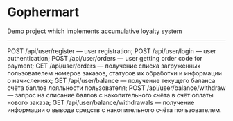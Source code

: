 # Gophermart
Demo project which implements accumulative loyalty system
- - -
POST /api/user/register — user registration;
POST /api/user/login — user authentication;
POST /api/user/orders — user getting order code for payment;
GET /api/user/orders — получение списка загруженных пользователем номеров заказов, статусов их обработки и информации о начислениях;
GET /api/user/balance — получение текущего баланса счёта баллов лояльности пользователя;
POST /api/user/balance/withdraw — запрос на списание баллов с накопительного счёта в счёт оплаты нового заказа;
GET /api/user/balance/withdrawals — получение информации о выводе средств с накопительного счёта пользователем.
